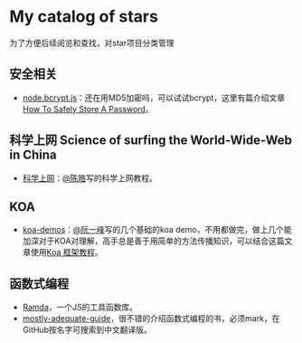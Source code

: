 # My catalog of stars
为了方便后续阅览和查找，对star项目分类管理

## 安全相关

- [node.bcrypt.js](https://github.com/kelektiv/node.bcrypt.js)：还在用MD5加密吗，可以试试bcrypt，这里有篇介绍文章[How To Safely Store A Password](http://codahale.com/how-to-safely-store-a-password/)。


## 科学上网 Science of surfing the World-Wide-Web in China

- [科学上网](https://github.com/haoel/haoel.github.io)：[@陈皓](https://github.com/haoel)写的科学上网教程。
 
## KOA
- [koa-demos](https://github.com/ruanyf/koa-demos)：[@阮一峰](https://github.com/ruanyf)写的几个基础的koa demo，不用都做完，做上几个能加深对于KOA对理解，高手总是善于用简单的方法传播知识，可以结合这篇文章使用[Koa 框架教程](http://www.ruanyifeng.com/blog/2017/08/koa.html)。


## 函数式编程
- [Ramda](https://github.com/ramda/ramda)，一个JS的工具函数库。
- [mostly-adequate-guide](https://github.com/MostlyAdequate/mostly-adequate-guide)，很不错的介绍函数式编程的书，必须mark，在GitHub按名字可搜索到中文翻译版。
